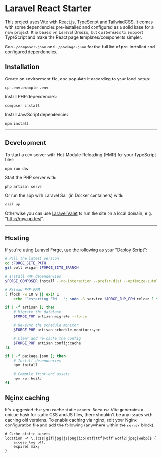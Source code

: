 # Laravel React Starter
This project uses Vite with React.js, TypeScript and TailwindCSS. It comes with some dependencies pre-installed and configured as a solid base for a new project. It is based on Laravel Breeze, but customised to support TypeScript and make the React page templates/components simpler.

See `./composer.json` and `./package.json` for the full list of pre-installed and configured dependencies.

## Installation
Create an environment file, and populate it according to your local setup:
```
cp .env.example .env
```

Install PHP dependencies:
```
composer install
```

Install JavaScript dependencies:
```
npm install
```

---

## Development
To start a dev server with Hot-Module-Reloading (HMR) for your TypeScript files:
```
npm run dev
```

Start the PHP server with:
```
php artisan serve
```

Or run the app with Laravel Sail (in Docker containers) with:
```
sail up
```

Otherwise you can use [Laravel Valet](https://laravel.com/docs/9.x/valet) to run the site on a local domain, e.g. "http://myapp.test".

---

## Hosting
If you're using Laravel Forge, use the following as your "Deploy Script":

```sh
# Pull the latest version
cd $FORGE_SITE_PATH
git pull origin $FORGE_SITE_BRANCH

# Install PHP dependencies
$FORGE_COMPOSER install --no-interaction --prefer-dist --optimize-autoloader

# Reload PHP-FPM
( flock -w 10 9 || exit 1
    echo 'Restarting FPM...'; sudo -S service $FORGE_PHP_FPM reload ) 9>/tmp/fpmlock

if [ -f artisan ]; then
    # Migrate the database
    $FORGE_PHP artisan migrate --force

    # Re-sync the schedule monitor
    $FORGE_PHP artisan schedule-monitor:sync

    # Clear and re-cache the config
    $FORGE_PHP artisan config:cache
fi

if [ -f package.json ]; then
    # Install dependencies
    npm install

    # Compile front-end assets
    npm run build
fi
```

## Nginx caching
It's suggested that you cache static assets. Because Vite generates a unique hash for static CSS and JS files, there shouldn't be any issues with caching old versions. To enable caching via nginx, edit your Nginx configuration file and add the following (anywhere within the `server` block).
```
# Cache static assets
location ~* \.(css|gif|jpg|js|png|ico|otf|ttf|woff|woff2|jpeg|webp)$ {
    access_log off;
    expires max;
}
```
